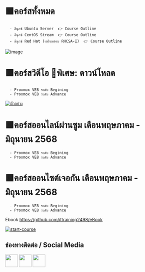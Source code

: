 # 🟩คอร์สทั้งหมด
      - ลีนุกซ์ Ubuntu Server  👉 Course Outline 
      - ลีนุกซ์ CentOS Stream  👉 Course Outline
      - ลีนุกซ์ Red Hat (เตรียมสอบ RHCSA-I)  👉 Course Outline

![image](https://github.com/user-attachments/assets/45c6f818-fa4b-48fc-88c0-8287cd6c816f)
  

# 🟩คอร์สวิดีโอ 🎁พิเศษ: ดาวน์โหลด
      - Proxmox VE8 ระดับ Begining
      - Proxmox VE8 ระดับ Advance


[![ตัวอย่าง](https://user-images.githubusercontent.com/1221423/235727646-4a590299-ffe5-480d-8cd5-8194ea184546.svg)](https://www.youtube.com/watch?v=gaXAgCRmho0)

# 🟩คอร์สออนไลน์ผ่านซูม เดือนพฤษภาคม - มิถุนายน 2568
      - Proxmox VE8 ระดับ Begining
      - Proxmox VE8 ระดับ Advance

# 🟩คอร์สออนไซต์เจอกัน เดือนพฤษภาคม - มิถุนายน 2568
      - Proxmox VE8 ระดับ Begining
      - Proxmox VE8 ระดับ Advance


Ebook
https://github.com/ittraining2498/eBook

[![start-course](https://user-images.githubusercontent.com/1221423/235727646-4a590299-ffe5-480d-8cd5-8194ea184546.svg)](https://github.com/new?template_owner=skills&template_name=github-pages&owner=%40me&name=skills-github-pages&description=My+clone+repository&visibility=public)


## ช่องทางติดต่อ / Social Media
[<img src="https://img.icons8.com/nolan/64/facebook.png" height="40">](https://facebook.com/ittraining2498/)
[<img src="https://img.icons8.com/nolan/64/youtube.png" height="40">](https://youtube.com/ittraining2498)
[<img src="https://img.icons8.com/nolan/64/tiktok.png" height="40">](https://www.tiktok.com/@ittraining2498)




